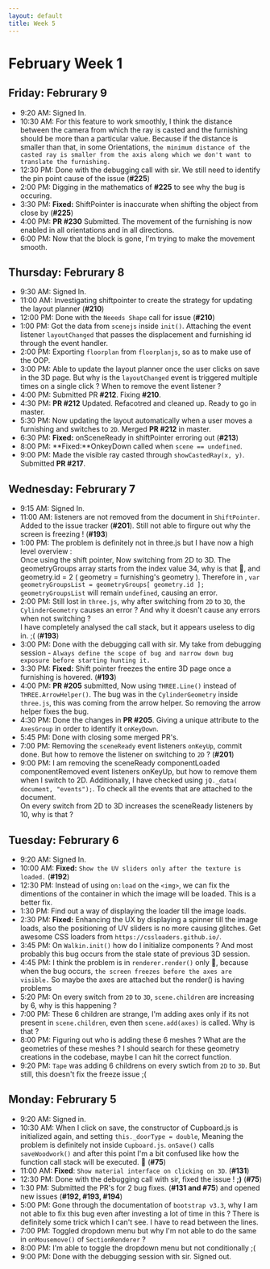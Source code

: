```yaml
---
layout: default
title: Week 5
---
```

# **February Week 1**
## **Friday: Februrary 9**
- 9:20  AM: Signed In.
- 10:30 AM: For this feature to work smoothly, I think the distance between the camera from which the ray is casted and the furnishing should be more than a particular value. Because if the distance is smaller than that, in some Orientations, `the minimum distance of the casted ray is smaller from the axis along which we don't want to translate the furnishing.`
- 12:30 PM: Done with the debugging call with sir. We still need to identify the pin point cause of the issue (**#225**)
- 2:00  PM: Digging in the mathematics of **#225** to see why the bug is occuring.
- 3:30  PM: **Fixed:** ShiftPointer is inaccurate when shifting the object from close by (**#225**)
- 4:00  PM: **PR #230** Submitted. The movement of the furnishing is now enabled in all orientations and in all directions.
- 6:00  PM: Now that the block is gone, I'm trying to make the movement smooth.

## **Thursday: Februrary 8**
- 9:30  AM: Signed In.
- 11:00 AM: Investigating shiftpointer to create the strategy for updating the layout planner (**#210**)
- 12:00 PM: Done with the `Neeeds Shape` call for issue (**#210**)
- 1:00  PM: Got the data from `scenejs` inside `init()`. Attaching the event listener `layoutChanged` that passes the displacement and furnishing id through the event handler.
- 2:00  PM: Exporting `floorplan` from `floorplanjs`, so as to make use of the OOP.
- 3:00  PM: Able to update the layout planner once the user clicks on save in the 3D page. But why is the `layoutChanged` event is triggered multiple times on a single click ? When to remove the event listener ?
- 4:00  PM: Submitted PR **#212**. Fixing **#210**.
- 4:30  PM: **PR #212** Updated. Refacotred and cleaned up. Ready to go in master.
- 5:30  PM: Now updating the layout automatically when a user moves a furnishing and switches to `2D`. Merged **PR #212** in master.
- 6:30  PM: **Fixed:** onSceneReady in shiftPointer erroring out (**#213**)
- 8:00  PM: **Fixed:**OnkeyDown called when `scene == undefined`.
- 9:00  PM: Made the visible ray casted through `showCastedRay(x, y)`. Submitted **PR #217**.

## **Wednesday: Februrary 7**
- 9:15  AM: Signed In.
- 11:00 AM: listeners are not removed from the document in `ShiftPointer`. Added to the issue tracker (**#201**). Still not able to firgure out why the screen is freezing ! (**#193**)
- 1:00  PM: The problem is definitely not in three.js but I have now a high level overview :<br>
Once using the shift pointer, Now switching from 2D to 3D. The geometryGroups array starts from the index value 34, why is that 🤔, and geometry.id = 2 ( geometry = furnishing's geometry ). Therefore in , `var geometryGroupsList = geometryGroups[ geometry.id ];`
`geometryGroupsList` will remain `undefined`, causing an error.
- 2:00  PM: Still lost in `three.js`, why after switching from `2D` to `3D`, the `CylinderGeometry` causes an error ? And why it doesn't cause any errors when not switching ?<br>
I have completely analysed the call stack, but it appears useless to dig in. ;( (**#193**)
- 3:00  PM: Done with the debugging call with sir. My take from debugging session - `Always define the scope of bug and narrow down bug exposure before starting hunting it.`
- 3:30  PM: **Fixed:** Shift pointer freezes the entire 3D page once a furnishing is hovered. (**#193**)
- 4:00  PM: **PR #205** submitted, Now using `THREE.Line()` instead of `THREE.ArrowHelper()`. The bug was in the `CylinderGeometry` inside `three.js`, this was coming from the arrow helper. So removing the arrow helper fixes the bug.
- 4:30  PM: Done the changes in **PR #205**. Giving a unique attribute to the `AxesGroup` in order to identify it `onKeyDown`.
- 5:45  PM: Done with closing some merged PR's.
- 7:00  PM: Removing the `sceneReady` event listeners `onKeyUp`, commit done. But how to remove the listener on switching to `2D` ? (**#201**)
- 9:00  PM: I am removing the sceneReady componentLoaded componentRemoved event listeners onKeyUp, but how to remove them when I switch to 2D. Additionally, I have checked using `jQ._data( document, "events");`. To check all the events that are attached to the document.<br>
On every switch from 2D to 3D increases the sceneReady listeners by 10, why is that ?
 
## **Tuesday: Februrary 6**
- 9:20  AM: Signed In.
- 10:00 AM: **Fixed:** `Show the UV sliders only after the texture is loaded.` (**#192**)
- 12:30 PM: Instead of using `on:load` on the `<img>`, we can fix the dimentions of the container in which the image will be loaded. This is a better fix.
- 1:30  PM: Find out a way of displaying the loader till the image loads.
- 2:30  PM: **Fixed:** Enhancing the UX by displaying a spinner till the image loads, also the positioning of UV sliders is no more causing glitches. Get awesome CSS loaders from `https://cssloaders.github.io/`.
- 3:45  PM: On `Walkin.init()` how do I initialize components ? And most probably this bug occurs from the stale state of previous 3D session.
- 4:45  PM: I think the problem is in `renderer.render()` only 🤔, because when the bug occurs, `the screen freezes before the axes are visible.` So maybe the axes are attached but the render() is having problems
- 5:20  PM: On every switch from `2D` to `3D`, `scene.children` are increasing by 6, why is this happening ?
- 7:00  PM: These 6 children are strange, I'm adding axes only if its not present in `scene.children`, even then `scene.add(axes)` is called. Why is that ?
- 8:00  PM: Figuring out who is adding these 6 meshes ? What are the geometries of these meshes ? I should search for these geometry creations in the codebase, maybe I can hit the correct function.
- 9:20  PM: `Tape` was adding 6 childrens on every swtich from `2D` to `3D`. But still, this doesn't fix the freeze issue ;(

## **Monday: Februrary 5**
- 9:20  AM: Signed in.
- 10:30 AM: When I click on save, the constructor of Cupboard.js is initialized again, and setting `this._doorType = double`,
Meaning the problem is definitely not inside `Cupboard.js`. `onSave()` calls `saveWoodwork()` and after this point I'm a bit confused like how the function call stack will be executed. 🤔 (**#75**)
- 11:00 AM: **Fixed**: `Show material interface on clicking on 3D`. (**#131**)
- 12:30 PM: Done with the debugging call with sir, fixed the issue ! **;)** (**#75**)
- 1:30  PM: Submitted the PR's for 2 bug fixes. (**#131 and #75**) and opened new issues (**#192, #193, #194**)
- 5:00  PM: Gone through the documentation of `bootstrap v3.3`, why I am not able to fix this bug even after investing a lot of time in this ?
There is definitely some trick which I can't see. I have to read between the lines.
- 7:00  PM: Toggled dropdown menu but why I'm not able to do the same in `onMousemove()` of `SectionRenderer` ?
- 8:00  PM: I'm able to toggle the dropdown menu but not conditionally ;(
- 9:00  PM: Done with the debugging session with sir. Signed out.
